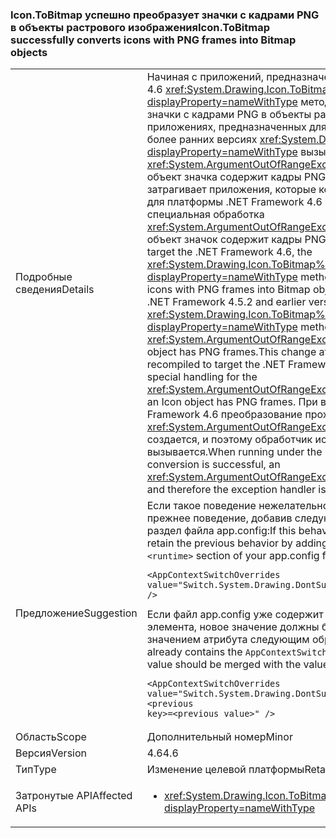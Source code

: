 ### <a name="icontobitmap-successfully-converts-icons-with-png-frames-into-bitmap-objects"></a><span data-ttu-id="f7db3-101">Icon.ToBitmap успешно преобразует значки с кадрами PNG в объекты растрового изображения</span><span class="sxs-lookup"><span data-stu-id="f7db3-101">Icon.ToBitmap successfully converts icons with PNG frames into Bitmap objects</span></span>

|   |   |
|---|---|
|<span data-ttu-id="f7db3-102">Подробные сведения</span><span class="sxs-lookup"><span data-stu-id="f7db3-102">Details</span></span>|<span data-ttu-id="f7db3-103">Начиная с приложений, предназначенных для .NET Framework 4.6 <xref:System.Drawing.Icon.ToBitmap%2A?displayProperty=nameWithType> метода успешно преобразует значки с кадрами PNG в объекты растрового изображения. В приложениях, предназначенных для .NET Framework 4.5.2 и более ранних версиях <xref:System.Drawing.Icon.ToBitmap%2A?displayProperty=nameWithType> вызывает исключение <xref:System.ArgumentOutOfRangeException> исключение, если объект значка содержит кадры PNG. Это изменение затрагивает приложения, которые компилируются повторно для платформы .NET Framework 4.6 и в которых реализуется специальная обработка <xref:System.ArgumentOutOfRangeException> , возникает, когда объект значок содержит кадры PNG.</span><span class="sxs-lookup"><span data-stu-id="f7db3-103">Starting with the apps that target the .NET Framework 4.6, the <xref:System.Drawing.Icon.ToBitmap%2A?displayProperty=nameWithType> method successfully converts icons with PNG frames into Bitmap objects.In apps that target the .NET Framework 4.5.2 and earlier versions, the  <xref:System.Drawing.Icon.ToBitmap%2A?displayProperty=nameWithType> method throws an <xref:System.ArgumentOutOfRangeException> exception if the Icon object has PNG frames.This change affects apps that are recompiled to target the .NET Framework 4.6 and that implement special handling for the <xref:System.ArgumentOutOfRangeException> that is thrown when an Icon object has PNG frames.</span></span> <span data-ttu-id="f7db3-104">При выполнении в .NET Framework 4.6 преобразование проходит успешно, исключение <xref:System.ArgumentOutOfRangeException> больше не создается, и поэтому обработчик исключений больше не вызывается.</span><span class="sxs-lookup"><span data-stu-id="f7db3-104">When running under the .NET Framework 4.6, the conversion is successful, an <xref:System.ArgumentOutOfRangeException> is no longer thrown, and therefore the exception handler is no longer invoked.</span></span>|
|<span data-ttu-id="f7db3-105">Предложение</span><span class="sxs-lookup"><span data-stu-id="f7db3-105">Suggestion</span></span>|<span data-ttu-id="f7db3-106">Если такое поведение нежелательно, можно сохранить прежнее поведение, добавив следующий элемент <code>&lt;runtime&gt;</code> раздел файла app.config:</span><span class="sxs-lookup"><span data-stu-id="f7db3-106">If this behavior is undesirable, you can retain the previous behavior by adding the following element to the <code>&lt;runtime&gt;</code> section of your app.config file:</span></span><pre><code class="language-xml">&lt;AppContextSwitchOverrides&#13;&#10;value=&quot;Switch.System.Drawing.DontSupportPngFramesInIcons=true&quot; /&gt;&#13;&#10;</code></pre><span data-ttu-id="f7db3-107">Если файл app.config уже содержит <code>AppContextSwitchOverrides</code> элемента, новое значение должны быть объединены со значением атрибута следующим образом:</span><span class="sxs-lookup"><span data-stu-id="f7db3-107">If the app.config file already contains the <code>AppContextSwitchOverrides</code> element, the new value should be merged with the value attribute like this:</span></span><pre><code class="language-xml">&lt;AppContextSwitchOverrides&#13;&#10;value=&quot;Switch.System.Drawing.DontSupportPngFramesInIcons=true;&lt;previous key&gt;=&lt;previous value&gt;&quot; /&gt;&#13;&#10;</code></pre>|
|<span data-ttu-id="f7db3-108">Область</span><span class="sxs-lookup"><span data-stu-id="f7db3-108">Scope</span></span>|<span data-ttu-id="f7db3-109">Дополнительный номер</span><span class="sxs-lookup"><span data-stu-id="f7db3-109">Minor</span></span>|
|<span data-ttu-id="f7db3-110">Версия</span><span class="sxs-lookup"><span data-stu-id="f7db3-110">Version</span></span>|<span data-ttu-id="f7db3-111">4.6</span><span class="sxs-lookup"><span data-stu-id="f7db3-111">4.6</span></span>|
|<span data-ttu-id="f7db3-112">Тип</span><span class="sxs-lookup"><span data-stu-id="f7db3-112">Type</span></span>|<span data-ttu-id="f7db3-113">Изменение целевой платформы</span><span class="sxs-lookup"><span data-stu-id="f7db3-113">Retargeting</span></span>|
|<span data-ttu-id="f7db3-114">Затронутые API</span><span class="sxs-lookup"><span data-stu-id="f7db3-114">Affected APIs</span></span>|<ul><li><xref:System.Drawing.Icon.ToBitmap?displayProperty=nameWithType></li></ul>|

